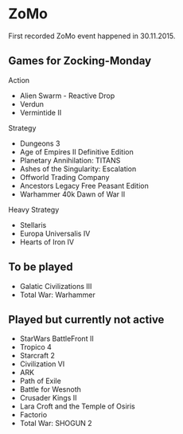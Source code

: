 # ZoMo

First recorded ZoMo event happened in 30.11.2015.

## Games for Zocking-Monday

Action

- Alien Swarm - Reactive Drop
- Verdun
- Vermintide II

Strategy

- Dungeons 3
- Age of Empires II Definitive Edition
- Planetary Annihilation: TITANS
- Ashes of the Singularity: Escalation
- Offworld Trading Company
- Ancestors Legacy Free Peasant Edition
- Warhammer 40k Dawn of War II

Heavy Strategy

- Stellaris
- Europa Universalis IV
- Hearts of Iron IV

## To be played

- Galatic Civilizations III
- Total War: Warhammer

## Played but currently not active

- StarWars BattleFront II
- Tropico 4
- Starcraft 2
- Civilization VI
- ARK
- Path of Exile
- Battle for Wesnoth
- Crusader Kings II
- Lara Croft and the Temple of Osiris
- Factorio
- Total War: SHOGUN 2
